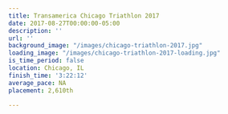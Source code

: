 ```yaml
---
title: Transamerica Chicago Triathlon 2017
date: 2017-08-27T00:00:00-05:00
description: ''
url: ''
background_image: "/images/chicago-triathlon-2017.jpg"
loading_image: "/images/chicago-triathlon-2017-loading.jpg"
is_time_period: false
location: Chicago, IL
finish_time: '3:22:12'
average_pace: NA
placement: 2,610th

---
```

